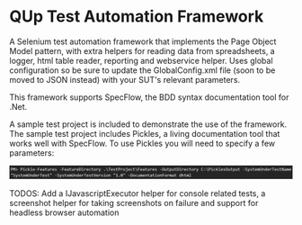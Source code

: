 # QUp Test Automation Framework
A Selenium test automation framework that implements the Page Object Model pattern, with extra helpers for reading data from spreadsheets, a logger, html table reader, reporting and webservice helper. Uses global configuration so be sure to update the GlobalConfig.xml file (soon to be moved to JSON instead) with your SUT's relevant parameters.

This framework supports SpecFlow, the BDD syntax documentation tool for .Net. 

A sample test project is included to demonstrate the use of the framework. The sample test project includes Pickles, a living documentation tool that works well with SpecFlow. To use Pickles you will need to specify a few parameters:

![alt tag](https://github.com/jcopperman/QUpAutomationFramework/blob/master/TestProject/Screenshots/PicklesDHTML.PNG?raw=true)

TODOS:
Add a IJavascriptExecutor helper for console related tests, a screenshot helper for taking screenshots on failure
and support for headless browser automation

